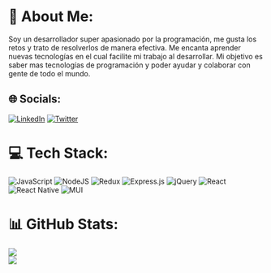 # 💫 About Me:
Soy un desarrollador super apasionado por la programación, me gusta los retos y trato de resolverlos de manera efectiva. Me encanta aprender nuevas tecnologías en el cual facilite mi trabajo al desarrollar. Mi objetivo es saber mas tecnologías de programación y poder ayudar y colaborar con gente de todo el mundo.

## 🌐 Socials:
[![LinkedIn](https://img.shields.io/badge/LinkedIn-%230077B5.svg?logo=linkedin&logoColor=white)](https://www.linkedin.com/in/leandro-ariel-bustamante-16351923a/) [![Twitter](https://img.shields.io/badge/Twitter-%231DA1F2.svg?logo=Twitter&logoColor=white)](https://twitter.com/Lea_cloud) 

# 💻 Tech Stack:
 ![JavaScript](https://img.shields.io/badge/javascript-%23323330.svg?style=for-the-badge&logo=javascript&logoColor=%23F7DF1E) ![NodeJS](https://img.shields.io/badge/node.js-6DA55F?style=for-the-badge&logo=node.js&logoColor=white) ![Redux](https://img.shields.io/badge/redux-%23593d88.svg?style=for-the-badge&logo=redux&logoColor=white) ![Express.js](https://img.shields.io/badge/express.js-%23404d59.svg?style=for-the-badge&logo=express&logoColor=%2361DAFB) ![jQuery](https://img.shields.io/badge/jquery-%230769AD.svg?style=for-the-badge&logo=jquery&logoColor=white) ![React](https://img.shields.io/badge/react-%2320232a.svg?style=for-the-badge&logo=react&logoColor=%2361DAFB) ![React Native](https://img.shields.io/badge/react_native-%2320232a.svg?style=for-the-badge&logo=react&logoColor=%2361DAFB) ![MUI](https://img.shields.io/badge/MUI-%230081CB.svg?style=for-the-badge&logo=material-ui&logoColor=white)
# 📊 GitHub Stats:
![](https://github-readme-stats.vercel.app/api?username=XDRiderXtremeXD&theme=dark&hide_border=false&include_all_commits=false&count_private=false)<br/>
![](https://github-readme-streak-stats.herokuapp.com/?user=XDRiderXtremeXD&theme=dark&hide_border=false)<br/>



